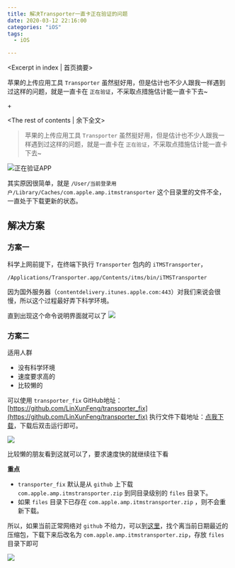 ```yaml
---
title: 解决Transporter一直卡正在验证的问题
date: 2020-03-12 22:16:00
categories: "iOS"
tags:
  - iOS

---
```


<Excerpt in index | 首页摘要> 

苹果的上传应用工具 `Transporter` 虽然挺好用，但是估计也不少人跟我一样遇到过这样的问题，就是一直卡在 `正在验证`，不采取点措施估计能一直卡下去~

+<!-- more -->

<The rest of contents | 余下全文>

> 苹果的上传应用工具 `Transporter` 虽然挺好用，但是估计也不少人跟我一样遇到过这样的问题，就是一直卡在 `正在验证`，不采取点措施估计能一直卡下去~

![正在验证APP](https://linxunfeng.github.io/images/2020/03/解决Transporter一直卡正在验证的问题/正在验证APP.jpg)

其实原因很简单，就是 `/User/当前登录用户/Library/Caches/com.apple.amp.itmstransporter` 这个目录里的文件不全，一直处于下载更新的状态。

## 解决方案

### 方案一
科学上网前提下，在终端下执行  `Transporter` 包内的 `iTMSTransporter`，
```shell
/Applications/Transporter.app/Contents/itms/bin/iTMSTransporter
```
因为国外服务器（`contentdelivery.itunes.apple.com:443`）对我们来说会很慢，所以这个过程最好弄下科学环境。

直到出现这个命令说明界面就可以了
![](https://linxunfeng.github.io/images/2020/03/解决Transporter一直卡正在验证的问题/iTMSTransporter.png)

### 方案二
适用人群
-  没有科学环境
- 速度要求高的
- 比较懒的

可以使用 `transporter_fix`
GitHub地址：[https://github.com/LinXunFeng/transporter_fix](https://github.com/LinXunFeng/transporter_fix)
执行文件下载地址：[点我下载](https://github.com/LinXunFeng/transporter_fix/releases)，下载后双击运行即可。

![](https://linxunfeng.github.io/images/2020/03/解决Transporter一直卡正在验证的问题/transporter_fix.png)

比较懒的朋友看到这就可以了，要求速度快的就继续往下看

**重点**

- `transporter_fix` 默认是从 `github` 上下载 `com.apple.amp.itmstransporter.zip` 到同目录级别的 `files` 目录下。
- 如果 `files` 目录下已存在 `com.apple.amp.itmstransporter.zip` ，则不会重新下载。

所以，如果当前正常网络对 `github` 不给力，可以到[这里](https://www.lanzous.com/b0aqkmhpg)，找个离当前日期最近的压缩包，下载下来后改名为 `com.apple.amp.itmstransporter.zip`，存放 `files` 目录下即可

![](https://linxunfeng.github.io/images/2020/03/解决Transporter一直卡正在验证的问题/itmstransporter压缩包存放位置.png)


